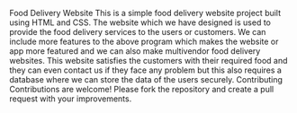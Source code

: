 Food Delivery Website
This is a simple food delivery website project built using HTML and CSS.
The website which we have designed is used to provide the food delivery services to the users or customers.
We can include more features to the above program which makes the website or app more featured and we can also make multivendor food delivery websites.
This website satisfies the customers with their required food and they can even contact us if they face any problem but this also requires a database where we can store the data of the users securely.
Contributing
Contributions are welcome! Please fork the repository and create a pull request with your improvements.


